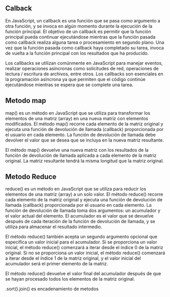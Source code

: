 ## Calback
En JavaScript, un callback es una función que se pasa como argumento a otra función, y se invoca en algún momento durante la ejecución de la función principal. El objetivo de un callback es permitir que la función principal pueda continuar ejecutándose mientras que la función pasada como callback realiza alguna tarea o procesamiento en segundo plano. Una vez que la función pasada como callback haya completado su tarea, invoca de vuelta a la función principal con los resultados que ha producido.

Los callbacks se utilizan comúnmente en JavaScript para manejar eventos, realizar operaciones asíncronas como solicitudes de red, operaciones de lectura / escritura de archivos, entre otros. Los callbacks son esenciales en la programación asíncrona ya que permiten que el código continúe ejecutándose mientras se espera que se complete una tarea.

## Metodo map
map() es un método en JavaScript que se utiliza para transformar los elementos de una matriz (array) en una nueva matriz con elementos modificados. El método map() recorre cada elemento de la matriz original y ejecuta una función de devolución de llamada (callback) proporcionada por el usuario en cada elemento. La función de devolución de llamada debe devolver el valor que se desea que se incluya en la nueva matriz resultante.

El método map() devuelve una nueva matriz con los resultados de la función de devolución de llamada aplicada a cada elemento de la matriz original. La matriz resultante tendrá la misma longitud que la matriz original.

## Metodo Reduce
reduce() es un método en JavaScript que se utiliza para reducir los elementos de una matriz (array) a un solo valor. El método reduce() recorre cada elemento de la matriz original y ejecuta una función de devolución de llamada (callback) proporcionada por el usuario en cada elemento. La función de devolución de llamada toma dos argumentos: un acumulador y el valor actual del elemento. El acumulador es el valor que se devuelve después de cada iteración de la función de devolución de llamada, y se utiliza para almacenar el resultado intermedio.

El método reduce() también acepta un segundo argumento opcional que especifica un valor inicial para el acumulador. Si se proporciona un valor inicial, el método reduce() comenzará a iterar desde el índice 0 de la matriz original. Si no se proporciona un valor inicial, el método reduce() comenzará a iterar desde el índice 1 de la matriz original, y el valor inicial del acumulador será el primer elemento de la matriz.

El método reduce() devuelve el valor final del acumulador después de que se hayan procesado todos los elementos de la matriz original.

.sort().join() es encadenamiento de metodos 